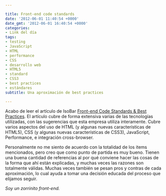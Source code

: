 ```yaml
---

title: Front-end code standards
date: '2012-06-01 11:40:54 +0000'
date_gmt: '2012-06-01 16:40:54 +0000'
categories:
- Link del día
tags:
- testing
- JavaScript
- HTML
- performance
- CSS
- desarrollo web
- HTML5
- standard
- CSS3
- best practices
- estándares
subtitle: Una aproximación de best practices

---
```


Acabo de leer el artículo de IsoBar [Front-end Code Standards &amp; Best Practices](http://na.isobar.com/standards/). El artículo cubre de forma extensiva varias de las tecnologías utilizadas, con las sugerencias que esta empresa utiliza interamente. Cubre varios aspectos del uso de HTML (y algunas nuevas características de HTML5), CSS (y algunas nuevas características de CSS3), JavaScript, Performance, e integración cross-browser.

Personalmente no me siento de acuerdo con la totalidad de los items mencionados, pero creo que como punto de partida es muy bueno. Tienen una buena cantidad de referencias al por qué conviene hacer las cosas de la forma que ahí están explicadas, y muchas veces las razones son totalmente válidas. Muchas veces también se pesan pros y contras de cada aproximación, lo cual ayuda a tomar una decisión educada del proceso que elijamos seguir.

_Soy un zorrinito front-end._
